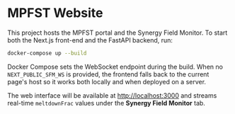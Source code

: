 # MPFST Website

This project hosts the MPFST portal and the Synergy Field Monitor. To start
both the Next.js front-end and the FastAPI backend, run:

```bash
docker-compose up --build
```

Docker Compose sets the WebSocket endpoint during the build. When no
`NEXT_PUBLIC_SFM_WS` is provided, the frontend falls back to the current page's
host so it works both locally and when deployed on a server.

The web interface will be available at <http://localhost:3000> and streams
real-time `meltdownFrac` values under the **Synergy Field Monitor** tab.

